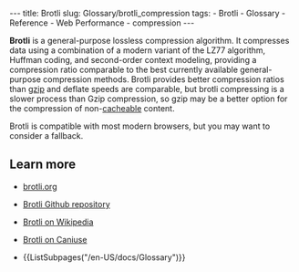 --- title: Brotli slug: Glossary/brotli_compression tags: - Brotli - Glossary - Reference - Web Performance - compression ---

<span class="seoSummary">**Brotli** is a general-purpose lossless compression algorithm.</span> It compresses data using a combination of a modern variant of the LZ77 algorithm, Huffman coding, and second-order context modeling, providing a compression ratio comparable to the best currently available general-purpose compression methods. Brotli provides better compression ratios than [gzip](/en-US/docs/Glossary/GZip_compression) and deflate speeds are comparable, but brotli compressing is a slower process than Gzip compression, so gzip may be a better option for the compression of non-[cacheable](/en-US/docs/Glossary/Cache) content.

Brotli is compatible with most modern browsers, but you may want to consider a fallback.

## Learn more

- [brotli.org](https://brotli.org/)
- [Brotli Github repository](https://github.com/google/brotli)
- [Brotli on Wikipedia](https://en.wikipedia.org/wiki/Brotli)
- [Brotli on Caniuse](https://caniuse.com/#feat=brotli)

- {{ListSubpages("/en-US/docs/Glossary")}}
